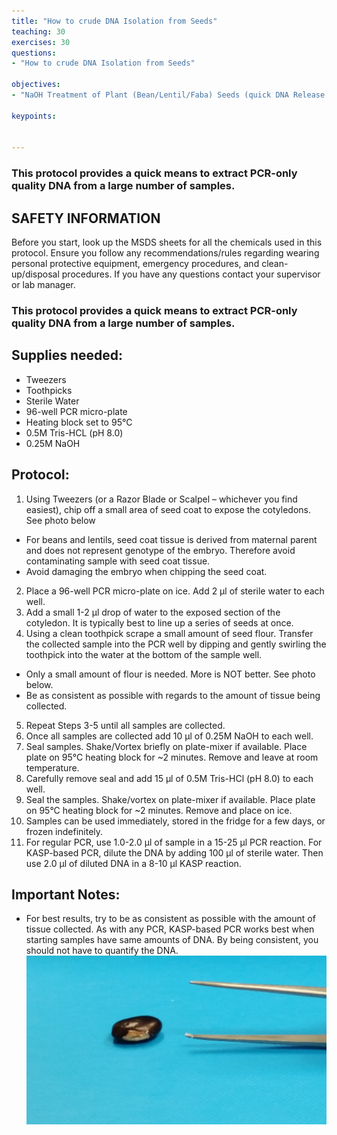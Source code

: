 ```yaml
---
title: "How to crude DNA Isolation from Seeds"
teaching: 30
exercises: 30
questions:
- "How to crude DNA Isolation from Seeds"

objectives:
- "NaOH Treatment of Plant (Bean/Lentil/Faba) Seeds (quick DNA Release method for use in PCR)"

keypoints:


---
```


### This protocol provides a quick means to extract PCR-only quality DNA from a large number of samples.

## SAFETY INFORMATION
Before you start, look up the MSDS sheets for all the chemicals used in this protocol.  Ensure you follow any recommendations/rules regarding wearing personal protective equipment, emergency procedures, and clean-up/disposal procedures.  If you have any questions contact your supervisor or lab manager.

### This protocol provides a quick means to extract PCR-only quality DNA from a large number of samples.
## Supplies needed:
-	Tweezers
-	Toothpicks
-	Sterile Water
-	96-well PCR micro-plate
-	Heating block set to 95°C
-	0.5M Tris-HCL (pH 8.0)
-	0.25M NaOH

## Protocol:
1.	Using Tweezers (or a Razor Blade or Scalpel – whichever you find easiest), chip off a small area of seed coat to expose the cotyledons.  See photo below
-	For beans and lentils, seed coat tissue is derived from maternal parent and does not represent genotype of the embryo.  Therefore avoid contaminating sample with seed coat tissue.
-	Avoid damaging the embryo when chipping the seed coat.
2.	Place a 96-well PCR micro-plate on ice.  Add 2 µl of sterile water to each well.
3.	Add a small 1-2 µl drop of water to the exposed section of the cotyledon.  It is typically best to line up a series of seeds at once.
4.	Using a clean toothpick scrape a small amount of seed flour.  Transfer the collected sample into the PCR well by dipping and gently swirling the toothpick into the water at the bottom of the sample well.  
-	Only a small amount of flour is needed.  More is NOT better.  See photo below.
-	Be as consistent as possible with regards to the amount of tissue being collected.
5.	Repeat Steps 3-5 until all samples are collected.  
6.	Once all samples are collected add 10 µl of 0.25M NaOH to each well.
7.	Seal samples.  Shake/Vortex briefly on plate-mixer if available.  Place plate on 95°C heating block for ~2 minutes.  Remove and leave at room temperature.
8.	Carefully remove seal and add 15 µl of 0.5M Tris-HCl (pH 8.0) to each well.
9.	Seal the samples.  Shake/vortex on plate-mixer if available.  Place plate on 95°C heating block for ~2 minutes.  Remove and place on ice.
10.	Samples can be used immediately, stored in the fridge for a few days, or frozen indefinitely.  
11.	For regular PCR, use 1.0-2.0 µl of sample in a 15-25 µl PCR reaction.  For KASP-based PCR, dilute the DNA by adding 100 µl of sterile water.  Then use 2.0 µl of diluted DNA in a 8-10 µl KASP reaction.

## Important Notes:
-	For best results, try to be as consistent as possible with the amount of tissue collected.   As with any PCR, KASP-based PCR works best when starting samples have same amounts of DNA.  By being consistent, you should not have to quantify the DNA.
![Screenshot of main code listing](../fig/Crude-DNA-Isolation-from-Seeds.png)


